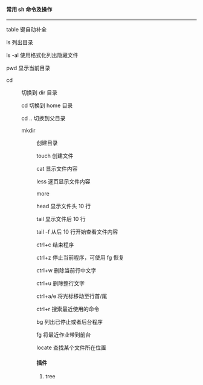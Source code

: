 #### 常用 sh 命令及操作
------------------------
table 键自动补全

ls 列出目录

ls -al 使用格式化列出隐藏文件

pwd 显示当前目录

cd <dir> 切换到 dir 目录

cd 切换到 home 目录

cd .. 切换到父目录

mkdir <dir> 创建目录

touch <file> 创建文件

cat <file> 显示文件内容

less <file> 逐页显示文件内容

more <file>

head <file> 显示文件头 10 行

tail <file> 显示文件后 10 行

tail -f <file> 从后 10 行开始查看文件内容

ctrl+c 结束程序

ctrl+z 停止当前程序，可使用 fg 恢复

ctrl+w 删除当前行中文字

ctrl+u 删除整行文字

ctrl+a/e 将光标移动至行首/尾

ctrl+r 搜索最近使用的命令

bg 列出已停止或者后台程序

fg 将最近作业带到前台

locate <file> 查找某个文件所在位置
#### 插件
1. tree
